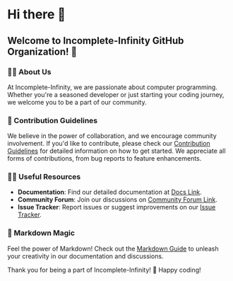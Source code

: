 # Hi there 👋

## Welcome to Incomplete-Infinity GitHub Organization! 🚀

### 🙋‍♀️ About Us
At Incomplete-Infinity, we are passionate about computer programming. Whether you're a seasoned developer or just starting your coding journey, we welcome you to be a part of our community.

### 🌈 Contribution Guidelines
We believe in the power of collaboration, and we encourage community involvement. If you'd like to contribute, please check our [Contribution Guidelines](https://github.com/Incomplete-Infinity/.github/blob/main/contribution-guidelines.md) for detailed information on how to get started. We appreciate all forms of contributions, from bug reports to feature enhancements.

### 👩‍💻 Useful Resources
- **Documentation**: Find our detailed documentation at [Docs Link](https://github.com/Incomplete-Infinity/.github/blob/main/documentation.md).
- **Community Forum**: Join our discussions on [Community Forum Link](link-to-forum).
- **Issue Tracker**: Report issues or suggest improvements on our [Issue Tracker](link-to-issue-tracker).

### 🧙 Markdown Magic
Feel the power of Markdown! Check out the [Markdown Guide](https://docs.github.com/github/writing-on-github/getting-started-with-writing-and-formatting-on-github/basic-writing-and-formatting-syntax) to unleash your creativity in our documentation and discussions.

Thank you for being a part of Incomplete-Infinity! 🚀 Happy coding!
